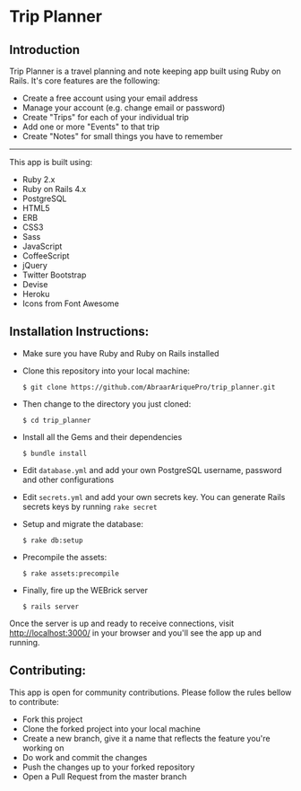 # Trip Planner

## Introduction

Trip Planner is a travel planning and note keeping app built using Ruby on Rails. It's core features are the following:

  - Create a free account using your email address
  - Manage your account (e.g. change email or password)
  - Create "Trips" for each of your individual trip
  - Add one or more "Events" to that trip
  - Create "Notes" for small things you have to remember
---

This app is built using:

  - Ruby 2.x
  - Ruby on Rails 4.x
  - PostgreSQL
  - HTML5
  - ERB
  - CSS3
  - Sass
  - JavaScript
  - CoffeeScript
  - jQuery
  - Twitter Bootstrap
  - Devise
  - Heroku
  - Icons from Font Awesome

## Installation Instructions:

  - Make sure you have Ruby and Ruby on Rails installed
  - Clone this repository into your local machine:

    ```
    $ git clone https://github.com/AbraarAriquePro/trip_planner.git
    ```
  - Then change to the directory you just cloned:

    ```
    $ cd trip_planner
    ```
  - Install all the Gems and their dependencies

    ```
    $ bundle install
    ```
  - Edit `database.yml` and add your own PostgreSQL username, password and other configurations
  - Edit `secrets.yml` and add your own secrets key. You can generate Rails secrets keys by running `rake secret`
  - Setup and migrate the database:

    ```
    $ rake db:setup
    ```
  - Precompile the assets:

    ```
    $ rake assets:precompile
    ```
  - Finally, fire up the WEBrick server

    ```
    $ rails server
    ```

Once the server is up and ready to receive connections, visit [http://localhost:3000/](http://localhost:3000) in your browser and you'll see the app up and running.

## Contributing:
This app is open for community contributions. Please follow the rules bellow to contribute:

  - Fork this project
  - Clone the forked project into your local machine
  - Create a new branch, give it a name that reflects the feature you're working on
  - Do work and commit the changes
  - Push the changes up to your forked repository
  - Open a Pull Request from the master branch
